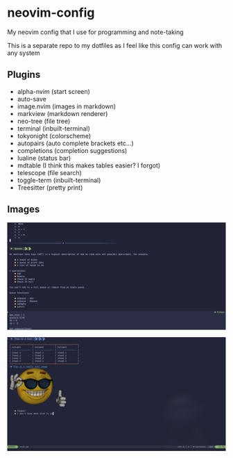 # neovim-config

My neovim config that I use for programming and note-taking

This is a separate repo to my dotfiles as I feel like this config can work with any system

## Plugins

- alpha-nvim (start screen)
- auto-save
- image.nvim (images in markdown)
- markview (markdown renderer)
- neo-tree (file tree)
- terminal (inbuilt-terminal)
- tokyonight (colorscheme)
- autopairs (auto complete brackets etc...)
- completions (completion suggestions)
- lualine (status bar)
- mdtable (I think this makes tables easier? I forgot)
- telescope (file search)
- toggle-term (inbuilt-terminal)
- Treesitter (pretty print)

## Images

![Image 1](https://github.com/Chiron8/neovim-config/blob/main/image(2).png)

![Image 2](https://github.com/Chiron8/neovim-config/blob/main/image(3).png)
